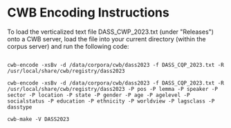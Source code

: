 # CWB Encoding Instructions

To load the verticalized text file DASS_CWP_2023.txt (under "Releases") onto a CWB server, load the file into your current directory (within the corpus server) and run the following code:

```mkdir /data/corpora/cwb/dass2023

cwb-encode -xsBv -d /data/corpora/cwb/dass2023 -f DASS_CQP_2023.txt -R /usr/local/share/cwb/registry/dass2023

cwb-encode -xsBv -d /data/corpora/cwb/dass2023 -f DASS_CQP_2023.txt -R /usr/local/share/cwb/registry/dass2023 -P pos -P lemma -P speaker -P sector -P location -P state -P gender -P age -P agelevel -P socialstatus -P education -P ethnicity -P worldview -P lagsclass -P dasstype

cwb-make -V DASS2023
